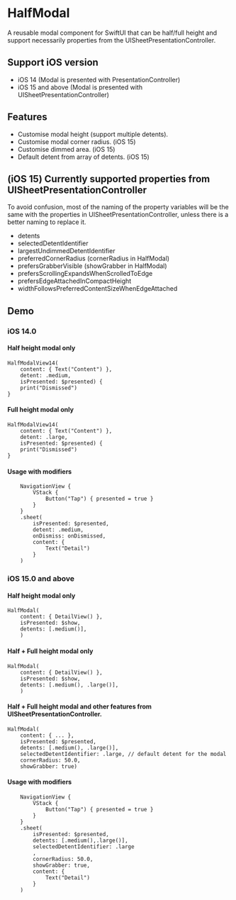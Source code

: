# HalfModal

A reusable modal component for SwiftUI that can be half/full height and support necessarily properties from the UISheetPresentationController.

## Support iOS version
- iOS 14 (Modal is presented with PresentationController)
- iOS 15 and above (Modal is presented with UISheetPresentationController) 

## Features
- Customise modal height (support multiple detents).
- Customise modal corner radius. (iOS 15)
- Customise dimmed area. (iOS 15)
- Default detent from array of detents. (iOS 15)  

## (iOS 15) Currently supported properties from UISheetPresentationController
To avoid confusion, most of the naming of the property variables will be the same with the properties in UISheetPresentationController, unless there is a better naming to replace it.
- detents
- selectedDetentIdentifier
- largestUndimmedDetentIdentifier
- preferredCornerRadius (cornerRadius in HalfModal)
- prefersGrabberVisible (showGrabber in HalfModal)
- prefersScrollingExpandsWhenScrolledToEdge
- prefersEdgeAttachedInCompactHeight
- widthFollowsPreferredContentSizeWhenEdgeAttached

## Demo

### iOS 14.0
#### Half height modal only
```
HalfModalView14(
    content: { Text("Content") }, 
    detent: .medium, 
    isPresented: $presented) {
    print("Dismissed")
}
```

#### Full height modal only
```
HalfModalView14(
    content: { Text("Content") }, 
    detent: .large, 
    isPresented: $presented) {
    print("Dismissed")
}
```

#### Usage with modifiers
```
    NavigationView {
        VStack {
            Button("Tap") { presented = true }
        }
    }
    .sheet(
        isPresented: $presented,
        detent: .medium,
        onDismiss: onDismissed,
        content: {
            Text("Detail")
        }
    )
```

### iOS 15.0 and above
#### Half height modal only
```
HalfModal(
    content: { DetailView() }, 
    isPresented: $show,
    detents: [.medium()],
    )
```

#### Half + Full height modal only
```
HalfModal(
    content: { DetailView() }, 
    isPresented: $show,
    detents: [.medium(), .large()],
    )
```

#### Half + Full height modal and other features from UISheetPresentationController.
```
HalfModal(
    content: { ... }, 
    isPresented: $presented, 
    detents: [.medium(), .large()], 
    selectedDetentIdentifier: .large, // default detent for the modal
    cornerRadius: 50.0, 
    showGrabber: true) 
```

#### Usage with modifiers
```
    NavigationView {
        VStack {
            Button("Tap") { presented = true }
        }
    }
    .sheet(
        isPresented: $presented,
        detents: [.medium(),.large()],
        selectedDetentIdentifier: .large
        ,
        cornerRadius: 50.0,
        showGrabber: true, 
        content: {
            Text("Detail")
        }
    )
```
